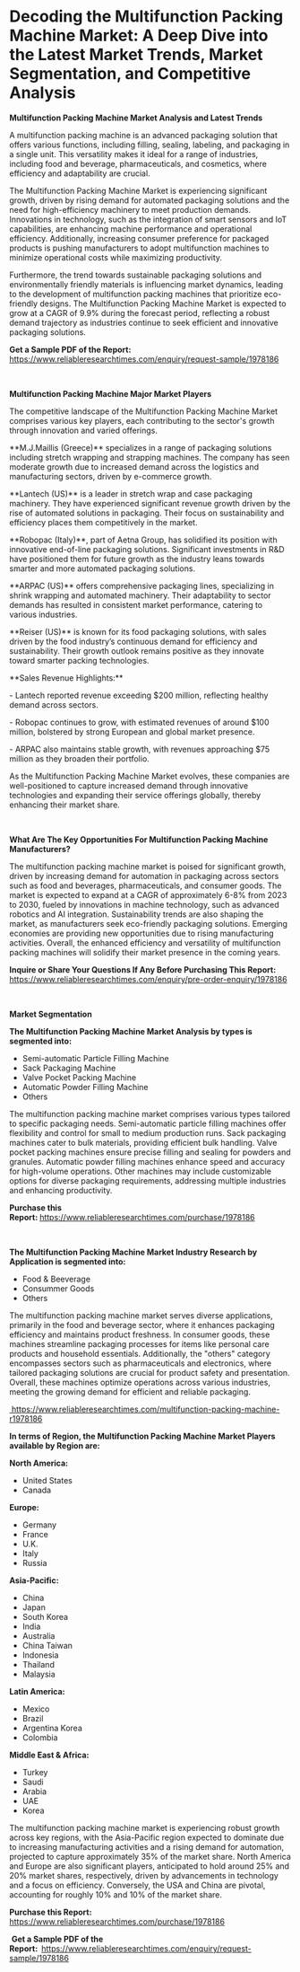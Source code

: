 <p><h1>Decoding the Multifunction Packing Machine Market: A Deep Dive into the Latest Market Trends, Market Segmentation, and Competitive Analysis</h1></p><p><strong>Multifunction Packing Machine Market Analysis and Latest Trends</strong></p>
<p><p>A multifunction packing machine is an advanced packaging solution that offers various functions, including filling, sealing, labeling, and packaging in a single unit. This versatility makes it ideal for a range of industries, including food and beverage, pharmaceuticals, and cosmetics, where efficiency and adaptability are crucial.</p><p>The Multifunction Packing Machine Market is experiencing significant growth, driven by rising demand for automated packaging solutions and the need for high-efficiency machinery to meet production demands. Innovations in technology, such as the integration of smart sensors and IoT capabilities, are enhancing machine performance and operational efficiency. Additionally, increasing consumer preference for packaged products is pushing manufacturers to adopt multifunction machines to minimize operational costs while maximizing productivity.</p><p>Furthermore, the trend towards sustainable packaging solutions and environmentally friendly materials is influencing market dynamics, leading to the development of multifunction packing machines that prioritize eco-friendly designs. The Multifunction Packing Machine Market is expected to grow at a CAGR of 9.9% during the forecast period, reflecting a robust demand trajectory as industries continue to seek efficient and innovative packaging solutions.</p></p>
<p><strong>Get a Sample PDF of the Report:&nbsp;</strong> <a href="https://www.reliableresearchtimes.com/enquiry/request-sample/1978186?utm_campaign=2669&utm_medium=2&utm_source=Github&utm_content=ia&utm_term=12042025&utm_id=multifunction-packing-machine">https://www.reliableresearchtimes.com/enquiry/request-sample/1978186</a></p>
<p>&nbsp;</p>
<p><strong>Multifunction Packing Machine Major Market Players</strong></p>
<p><p>The competitive landscape of the Multifunction Packing Machine Market comprises various key players, each contributing to the sector's growth through innovation and varied offerings.</p><p>**M.J.Maillis (Greece)** specializes in a range of packaging solutions including stretch wrapping and strapping machines. The company has seen moderate growth due to increased demand across the logistics and manufacturing sectors, driven by e-commerce growth.</p><p>**Lantech (US)** is a leader in stretch wrap and case packaging machinery. They have experienced significant revenue growth driven by the rise of automated solutions in packaging. Their focus on sustainability and efficiency places them competitively in the market.</p><p>**Robopac (Italy)**, part of Aetna Group, has solidified its position with innovative end-of-line packaging solutions. Significant investments in R&D have positioned them for future growth as the industry leans towards smarter and more automated packaging solutions.</p><p>**ARPAC (US)** offers comprehensive packaging lines, specializing in shrink wrapping and automated machinery. Their adaptability to sector demands has resulted in consistent market performance, catering to various industries.</p><p>**Reiser (US)** is known for its food packaging solutions, with sales driven by the food industry’s continuous demand for efficiency and sustainability. Their growth outlook remains positive as they innovate toward smarter packing technologies.</p><p>**Sales Revenue Highlights:**</p><p>- Lantech reported revenue exceeding $200 million, reflecting healthy demand across sectors.</p><p>- Robopac continues to grow, with estimated revenues of around $100 million, bolstered by strong European and global market presence.</p><p>- ARPAC also maintains stable growth, with revenues approaching $75 million as they broaden their portfolio.</p><p>As the Multifunction Packing Machine Market evolves, these companies are well-positioned to capture increased demand through innovative technologies and expanding their service offerings globally, thereby enhancing their market share.</p></p>
<p>&nbsp;</p>
<p><strong>What Are The Key Opportunities For Multifunction Packing Machine Manufacturers?</strong></p>
<p><p>The multifunction packing machine market is poised for significant growth, driven by increasing demand for automation in packaging across sectors such as food and beverages, pharmaceuticals, and consumer goods. The market is expected to expand at a CAGR of approximately 6-8% from 2023 to 2030, fueled by innovations in machine technology, such as advanced robotics and AI integration. Sustainability trends are also shaping the market, as manufacturers seek eco-friendly packaging solutions. Emerging economies are providing new opportunities due to rising manufacturing activities. Overall, the enhanced efficiency and versatility of multifunction packing machines will solidify their market presence in the coming years.</p></p>
<p><strong>Inquire or Share Your Questions If Any Before Purchasing This Report:</strong> <a href="https://www.reliableresearchtimes.com/enquiry/pre-order-enquiry/1978186?utm_campaign=2669&utm_medium=2&utm_source=Github&utm_content=ia&utm_term=12042025&utm_id=multifunction-packing-machine">https://www.reliableresearchtimes.com/enquiry/pre-order-enquiry/1978186</a></p>
<p>&nbsp;</p>
<p><strong>Market Segmentation</strong></p>
<p><strong>The Multifunction Packing Machine Market Analysis by types is segmented into:</strong></p>
<p><ul><li>Semi-automatic Particle Filling Machine</li><li>Sack Packaging Machine</li><li>Valve Pocket Packing Machine</li><li>Automatic Powder Filling Machine</li><li>Others</li></ul></p>
<p><p>The multifunction packing machine market comprises various types tailored to specific packaging needs. Semi-automatic particle filling machines offer flexibility and control for small to medium production runs. Sack packaging machines cater to bulk materials, providing efficient bulk handling. Valve pocket packing machines ensure precise filling and sealing for powders and granules. Automatic powder filling machines enhance speed and accuracy for high-volume operations. Other machines may include customizable options for diverse packaging requirements, addressing multiple industries and enhancing productivity.</p></p>
<p><strong>Purchase this Report:&nbsp;</strong><a href="https://www.reliableresearchtimes.com/purchase/1978186?utm_campaign=2669&utm_medium=2&utm_source=Github&utm_content=ia&utm_term=12042025&utm_id=multifunction-packing-machine">https://www.reliableresearchtimes.com/purchase/1978186</a></p>
<p>&nbsp;</p>
<p><strong>The Multifunction Packing Machine Market Industry Research by Application is segmented into:</strong></p>
<p><ul><li>Food & Beeverage</li><li>Consummer Goods</li><li>Others</li></ul></p>
<p><p>The multifunction packing machine market serves diverse applications, primarily in the food and beverage sector, where it enhances packaging efficiency and maintains product freshness. In consumer goods, these machines streamline packaging processes for items like personal care products and household essentials. Additionally, the "others" category encompasses sectors such as pharmaceuticals and electronics, where tailored packaging solutions are crucial for product safety and presentation. Overall, these machines optimize operations across various industries, meeting the growing demand for efficient and reliable packaging.</p></p>
<p><a href="https://www.reliableresearchtimes.com/multifunction-packing-machine-r1978186?utm_campaign=2669&utm_medium=2&utm_source=Github&utm_content=ia&utm_term=12042025&utm_id=multifunction-packing-machine">&nbsp;https://www.reliableresearchtimes.com/multifunction-packing-machine-r1978186</a></p>
<p><strong>In terms of Region, the Multifunction Packing Machine Market Players available by Region are:</strong></p>
<p>
    <p> <strong> North America: </strong>
        <ul>
            <li>United States</li>
            <li>Canada</li>
        </ul>
        </p> 
    <p> <strong> Europe: </strong>
        <ul>
            <li>Germany</li>
            <li>France</li>
            <li>U.K.</li>
            <li>Italy</li>
            <li>Russia</li>
        </ul>
        </p> 
    <p> <strong> Asia-Pacific: </strong>
        <ul>
            <li>China</li>
            <li>Japan</li>
            <li>South Korea</li>
            <li>India</li>
            <li>Australia</li>
            <li>China Taiwan</li>
            <li>Indonesia</li>
            <li>Thailand</li>
            <li>Malaysia</li>
        </ul>
        </p> 
    <p> <strong> Latin America: </strong>
        <ul>
            <li>Mexico</li>
            <li>Brazil</li>
            <li>Argentina Korea</li>
            <li>Colombia</li>
        </ul>
        </p> 
    <p> <strong> Middle East & Africa: </strong>
        <ul>
            <li>Turkey</li>
            <li>Saudi</li>
            <li>Arabia</li>
            <li>UAE</li>
            <li>Korea</li>
        </ul>
    </p>
    </p>
<p><p>The multifunction packing machine market is experiencing robust growth across key regions, with the Asia-Pacific region expected to dominate due to increasing manufacturing activities and a rising demand for automation, projected to capture approximately 35% of the market share. North America and Europe are also significant players, anticipated to hold around 25% and 20% market shares, respectively, driven by advancements in technology and a focus on efficiency. Conversely, the USA and China are pivotal, accounting for roughly 10% and 10% of the market share.</p></p>
<p><strong>Purchase this Report: </strong><a href="https://www.reliableresearchtimes.com/purchase/1978186?utm_campaign=2669&utm_medium=2&utm_source=Github&utm_content=ia&utm_term=12042025&utm_id=multifunction-packing-machine">https://www.reliableresearchtimes.com/purchase/1978186</a></p>
<p>&nbsp;<strong>Get a Sample PDF of the Report:&nbsp;&nbsp;</strong><a href="https://www.reliableresearchtimes.com/enquiry/request-sample/1978186?utm_campaign=2669&utm_medium=2&utm_source=Github&utm_content=ia&utm_term=12042025&utm_id=multifunction-packing-machine">https://www.reliableresearchtimes.com/enquiry/request-sample/1978186</a></p>
<p><strong></strong></p>
<p><p></p><p></p><p></p></p>